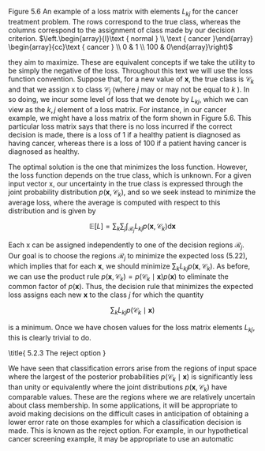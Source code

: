 Figure 5.6 An example of a loss matrix with elements $L_{k j}$ for the cancer treatment problem. The rows correspond to the true class, whereas the columns correspond to the assignment of class made by our decision criterion. $\left.\begin{array}{l}\text { normal } \\ \text { cancer }\end{array} \begin{array}{cc}\text { cancer } \\ 0 & 1 \\ 100 & 0\end{array}\right)$

they aim to maximize. These are equivalent concepts if we take the utility to be simply the negative of the loss. Throughout this text we will use the loss function convention. Suppose that, for a new value of $\mathbf{x}$, the true class is $\mathcal{C}_{k}$ and that we assign $\mathrm{x}$ to class $\mathcal{C}_{j}$ (where $j$ may or may not be equal to $k$ ). In so doing, we incur some level of loss that we denote by $L_{k j}$, which we can view as the $k, j$ element of a loss matrix. For instance, in our cancer example, we might have a loss matrix of the form shown in Figure 5.6. This particular loss matrix says that there is no loss incurred if the correct decision is made, there is a loss of 1 if a healthy patient is diagnosed as having cancer, whereas there is a loss of 100 if a patient having cancer is diagnosed as healthy.

The optimal solution is the one that minimizes the loss function. However, the loss function depends on the true class, which is unknown. For a given input vector x, our uncertainty in the true class is expressed through the joint probability distribution $p\left(\mathbf{x}, \mathcal{C}_{k}\right)$, and so we seek instead to minimize the average loss, where the average is computed with respect to this distribution and is given by

$$
\mathbb{E}[L]=\sum_{k} \sum_{j} \int_{\mathcal{R}_{j}} L_{k j} p\left(\mathbf{x}, \mathcal{C}_{k}\right) \mathrm{d} \mathbf{x}
$$

Each $\mathrm{x}$ can be assigned independently to one of the decision regions $\mathcal{R}_{j}$. Our goal is to choose the regions $\mathcal{R}_{j}$ to minimize the expected loss (5.22), which implies that for each $\mathbf{x}$, we should minimize $\sum_{k} L_{k j} p\left(\mathbf{x}, \mathcal{C}_{k}\right)$. As before, we can use the product rule $p\left(\mathbf{x}, \mathcal{C}_{k}\right)=p\left(\mathcal{C}_{k} \mid \mathbf{x}\right) p(\mathbf{x})$ to eliminate the common factor of $p(\mathbf{x})$. Thus, the decision rule that minimizes the expected loss assigns each new $\mathbf{x}$ to the class $j$ for which the quantity

$$
\sum_{k} L_{k j} p\left(\mathcal{C}_{k} \mid \mathbf{x}\right)
$$

is a minimum. Once we have chosen values for the loss matrix elements $L_{k j}$, this is clearly trivial to do.

\title{
5.2.3 The reject option
}

We have seen that classification errors arise from the regions of input space where the largest of the posterior probabilities $p\left(\mathcal{C}_{k} \mid \mathbf{x}\right)$ is significantly less than unity or equivalently where the joint distributions $p\left(\mathbf{x}, \mathcal{C}_{k}\right)$ have comparable values. These are the regions where we are relatively uncertain about class membership. In some applications, it will be appropriate to avoid making decisions on the difficult cases in anticipation of obtaining a lower error rate on those examples for which a classification decision is made. This is known as the reject option. For example, in our hypothetical cancer screening example, it may be appropriate to use an automatic
